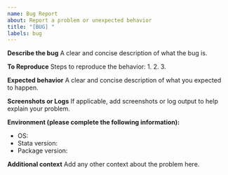 ```yaml
---
name: Bug Report
about: Report a problem or unexpected behavior
title: "[BUG] "
labels: bug
---
```


**Describe the bug**
A clear and concise description of what the bug is.

**To Reproduce**
Steps to reproduce the behavior:
1.
2.
3.

**Expected behavior**
A clear and concise description of what you expected to happen.

**Screenshots or Logs**
If applicable, add screenshots or log output to help explain your problem.

**Environment (please complete the following information):**

- OS:
- Stata version:
- Package version:

**Additional context**
Add any other context about the problem here.
